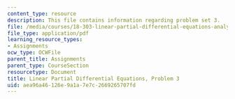 ```yaml
---
content_type: resource
description: This file contains information regarding problem set 3.
file: /media/courses/18-303-linear-partial-differential-equations-analysis-and-numerics-fall-2014/aea96a46126e9a1a7e7c2669265707fd_MIT18_303F14_pset3.pdf
file_type: application/pdf
learning_resource_types:
- Assignments
ocw_type: OCWFile
parent_title: Assignments
parent_type: CourseSection
resourcetype: Document
title: Linear Partial Differential Equations, Problem 3
uid: aea96a46-126e-9a1a-7e7c-2669265707fd
---
```

